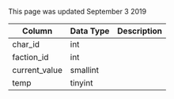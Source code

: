 This page was updated September 3 2019

| Column        | Data Type | Description |
| ------------- | --------- | ----------- |
| char_id       | int       |             |
| faction_id    | int       |             |
| current_value | smallint  |             |
| temp          | tinyint   |             |
